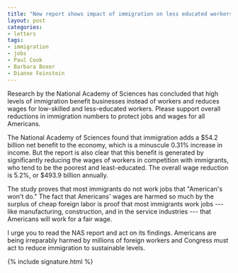 ```yaml
---
title: "New report shows impact of immigration on less educated workers"
layout: post
categories:
- letters
tags:
- immigration
- jobs
- Paul Cook
- Barbara Boxer
- Dianne Feinstein
---
```


Research by the National Academy of Sciences has concluded that high levels of immigration benefit businesses instead of workers and reduces wages for low-skilled and less-educated workers. Please support overall reductions in immigration numbers to protect jobs and wages for all Americans.

The National Academy of Sciences found that immigration adds a $54.2 billion net benefit to the economy, which is a minuscule 0.31% increase in income. But the report is also clear that this benefit is generated by significantly reducing the wages of workers in competition with immigrants, who tend to be the poorest and least-educated. The overall wage reduction is 5.2%, or $493.9 billion annually.

The study proves that most immigrants do not work jobs that "American's won't do." The fact that Americans' wages are harmed so much by the surplus of cheap foreign labor is proof that most immigrants work jobs --- like manufacturing, construction, and in the service industries --- that Americans will work for a fair wage.

I urge you to read the NAS report and act on its findings. Americans are being irreparably harmed by millions of foreign workers and Congress must act to reduce immigration to sustainable levels.

{% include signature.html %}
